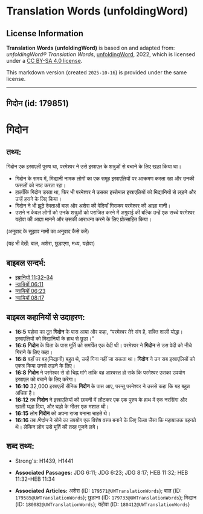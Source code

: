 # Translation Words (unfoldingWord)

## License Information

**Translation Words (unfoldingWord)** is based on and adapted from: _unfoldingWord® Translation Words_, [unfoldingWord](https://unfoldingword.org/utw), 2022, which is licensed under a [CC BY-SA 4.0 license](https://creativecommons.org/licenses/by-sa/4.0/legalcode.en).

This markdown version (created `2025-10-16`) is provided under the same license.



--------------------------------

## गिदोन (id: 179851)

गिदोन
=====

तथ्य:
-----

गिदोन एक इस्राएली पुरुष था, परमेश्वर ने उसे इस्राएल के शत्रुओं से बचाने के लिए खड़ा किया था।

* गिदोन के समय में, मिद्यानी नामक लोगों का एक समूह इस्राएलियों पर आक्रमण करता रहा और उनकी फसलों को नष्ट करता रहा।
* हालाँकि गिदोन डरता था, फिर भी परमेश्वर ने उसका इस्तेमाल इस्राएलियों को मिद्यानियों से लड़ने और उन्हें हराने के लिए किया।
* गिदोन ने भी झूठे देवताओं बाल और अशेरा की वेदियाँ गिराकर परमेश्वर की आज्ञा मानी।
* उसने न केवल लोगों को उनके शत्रुओं को पराजित करने में अगुवाई की बल्कि उन्हें एक सच्चे परमेश्वर यहोवा की आज्ञा मानने और उसकी आराधना करने के लिए प्रोत्साहित किया।

(अनुवाद के सुझाव नामों का अनुवाद कैसे करें)

(यह भी देखें: बाल, अशेरा, छुड़ाएगा, मध्य, यहोवा)

बाइबल सन्दर्भ:
--------------

* [इब्रानियों 11:32–34](https://ref.ly/Heb11:32-Heb11:34)
* [न्यायियों 06:11](https://ref.ly/Judg6:11)
* [न्यायियों 06:23](https://ref.ly/Judg6:23)
* [न्यायियों 08:17](https://ref.ly/Judg8:17)

बाइबल कहानियों से उदाहरण:
-------------------------

* **16:5** यहोवा का दूत **गिदोन** के पास आया और कहा, “परमेश्वर तेरे संग है, शक्ति शाली योद्धा। इस्राएलियों को मिद्यानियों के हाथ से छुड़ा।”
* **16:6** **गिदोन** के पिता के पास मूर्ति को समर्पित एक वेदी थी। परमेश्वर ने **गिदोन** से उस वेदी को नीचे गिराने के लिए कहा।
* **16:8** वहाँ पर वह(मिद्यानी) बहुत थे, उन्हें गिना नहीं जा सकता था। **गिदोन** ने उन सब इस्राएलियों को एकत्र किया उनसे लड़ने के लिए।
* **16:8** **गिदोन** ने परमेश्वर से दो चिह्न मांगे ताकि वह आश्वस्त हो सके कि परमेश्वर उसका उपयोग इस्राएल को बचाने के लिए करेगा।
* **16:10** 32,000 इस्राएली सैनिक **गिदोन** के पास आए, परन्तु परमेश्वर ने उससे कहा कि यह बहुत अधिक है।
* **16:12** तब **गिदोन** ने इस्राएलियों की छावनी में लौटकर एक एक पुरुष के हाथ में एक नरसिंगा और खाली घड़ा दिया, और घड़ो के भीतर एक मशाल थी।
* **16:15** लोग **गिदोन** को अपना राजा बनाना चाहते थे।
* **16:16** तब *गिदोन* ने सोने का उपयोग एक विशेष वस्त्र बनाने के लिए किया जैसा कि महायाजक पहनते थे। लेकिन लोग उसे मूर्ति की तरह पूजने लगे।

शब्द तथ्य:
----------

* Strong's: H1439, H1441

* **Associated Passages:** JDG 6:11; JDG 6:23; JDG 8:17; HEB 11:32; HEB 11:32–HEB 11:34
* **Associated Articles:** अशेरा (ID: `179571@UWTranslationWords`); बाल (ID: `179585@UWTranslationWords`); छुड़ाना (ID: `179733@UWTranslationWords`); मिद्यान (ID: `180082@UWTranslationWords`); यहोवा (ID: `180412@UWTranslationWords`)

